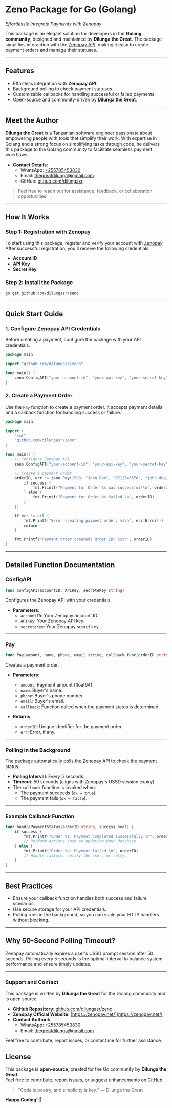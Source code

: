 # **Zeno Package for Go (Golang)**

_Effortlessly Integrate Payments with Zenopay_

This package is an elegant solution for developers in the **Golang community**, designed and maintained by **Dilunga the Great**. The package simplifies interaction with the [Zenopay API](https://zenopay.net), making it easy to create payment orders and manage their statuses.

---

## **Features**

- Effortless integration with **Zenopay API**.
- Background polling to check payment statuses.
- Customizable callbacks for handling successful or failed payments.
- Open-source and community-driven by **Dilunga the Great**.

---

## **Meet the Author**

**Dilunga the Great** is a Tanzanian software engineer passionate about empowering people with tools that simplify their work. With expertise in Golang and a strong focus on simplifying tasks through code, he delivers this package to the Golang community to facilitate seamless payment workflows.

- **Contact Details**:
  - WhatsApp: [+255785453830](https://wa.me/255785453830)
  - Email: [thegreatdilunga@gmail.com](mailto:thegreatdilunga@gmail.com)
  - GitHub: [github.com/dilungasr](https://github.com/dilungasr)

> Feel free to reach out for assistance, feedback, or collaboration opportunities!

---

## **How It Works**

### **Step 1: Registration with Zenopay**

To start using this package, register and verify your account with [Zenopay](https://zenopay.net). After successful registration, you'll receive the following credentials:

- **Account ID**
- **API Key**
- **Secret Key**

### **Step 2: Install the Package**

```bash
go get github.com/dilungasr/zeno
```

---

## **Quick Start Guide**

### **1. Configure Zenopay API Credentials**

Before creating a payment, configure the package with your API credentials.

```go
package main

import "github.com/dilungasr/zeno"

func main() {
    zeno.ConfigAPI("your-account-id", "your-api-key", "your-secret-key")
}
```

### **2. Create a Payment Order**

Use the `Pay` function to create a payment order. It accepts payment details and a callback function for handling success or failure.

```go
package main

import (
    "fmt"
    "github.com/dilungasr/zeno"
)

func main() {
    // Configure Zenopay API
    zeno.ConfigAPI("your-account-id", "your-api-key", "your-secret-key")

    // Create a payment order
    orderID, err := zeno.Pay(1500, "John Doe", "0712345678", "john.doe@gmail.com", func(orderID string, success bool) {
        if success {
            fmt.Printf("Payment for Order %s was successful!\n", orderID)
        } else {
            fmt.Printf("Payment for Order %s failed.\n", orderID)
        }
    })

    if err != nil {
        fmt.Printf("Error creating payment order: %s\n", err.Error())
        return
    }

    fmt.Printf("Payment order created! Order ID: %s\n", orderID)
}
```

---

## **Detailed Function Documentation**

### **ConfigAPI**

```go
func ConfigAPI(accountID, APIKey, secreteKey string)
```

Configures the Zenopay API with your credentials.

- **Parameters**:
  - `accountID`: Your Zenopay account ID.
  - `APIKey`: Your Zenopay API key.
  - `secreteKey`: Your Zenopay secret key.

---

### **Pay**

```go
func Pay(amount, name, phone, email string, callback func(orderID string, ok bool)) (orderID string, err error)
```

Creates a payment order.

- **Parameters**:

  - `amount`: Payment amount (float64).
  - `name`: Buyer's name.
  - `phone`: Buyer's phone number.
  - `email`: Buyer's email.
  - `callback`: Function called when the payment status is determined.

- **Returns**:
  - `orderID`: Unique identifier for the payment order.
  - `err`: Error, if any.

---

### **Polling in the Background**

The package automatically polls the Zenopay API to check the payment status.

- **Polling Interval**: Every 5 seconds.
- **Timeout**: 50 seconds (aligns with Zenopay's USSD session expiry).
- The `callback` function is invoked when:
  - The payment succeeds (`ok = true`).
  - The payment fails (`ok = false`).

---

### **Example Callback Function**

```go
func handlePaymentStatus(orderID string, success bool) {
    if success {
        fmt.Printf("Order %s: Payment completed successfully.\n", orderID)
        // Perform actions such as updating your database.
    } else {
        fmt.Printf("Order %s: Payment failed.\n", orderID)
        // Handle failure, notify the user, or retry.
    }
}
```

---

## **Best Practices**

- Ensure your callback function handles both success and failure scenarios.
- Use secure storage for your API credentials.
- Polling runs in the background, so you can scale your HTTP handlers without blocking.

---

## **Why 50-Second Polling Timeout?**

Zenopay automatically expires a user's USSD prompt session after 50 seconds. Polling every 5 seconds is the optimal interval to balance system performance and ensure timely updates.

---

### Support and Contact

This package is written by **Dilunga the Great** for the Golang community and is open source.

- **GitHub Repository**: [github.com/dilungasr/zeno](https://github.com/dilungasr/zeno)
- **Zenopay Official Website**: [https://zenopay.net/](https://zenopay.net/)
- **Contact Author**:k
  - WhatsApp: +255785453830
  - Email: thegreatdilunga@gmail.com

Feel free to contribute, report issues, or contact me for further assistance.

## **License**

This package is **open-source**, created for the Go community by **Dilunga the Great**.  
Feel free to contribute, report issues, or suggest enhancements on [GitHub](https://github.com/dilungasr/zeno).

> "Code is poetry, and simplicity is key." — Dilunga the Great

**Happy Coding!** 🎉
